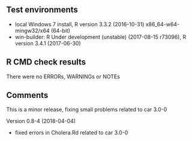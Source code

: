 ## Test environments
* local Windows 7 install, R version 3.3.2 (2016-10-31) x86_64-w64-mingw32/x64 (64-bit)
* win-builder: R Under development (unstable) (2017-08-15 r73096), R version 3.4.1 (2017-06-30)

## R CMD check results
There were no ERRORs, WARNINGs or NOTEs 
  
## Comments
This is a minor release, fixing small problems related to car 3.0-0

Version 0.8-4 (2018-04-04)

* fixed errors in Cholera.Rd related to car 3.0-0

